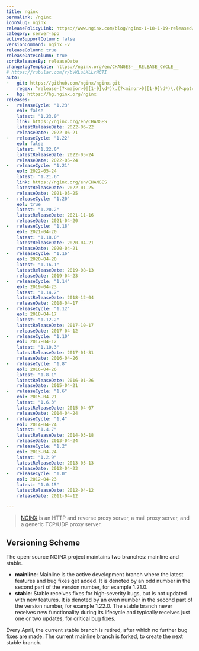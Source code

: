 ```yaml
---
title: nginx
permalink: /nginx
iconSlug: nginx
releasePolicyLink: https://www.nginx.com/blog/nginx-1-18-1-19-released/#NGINX-Versioning-Explained
category: server-app
activeSupportColumn: false
versionCommand: nginx -v
releaseColumn: true
releaseDateColumn: true
sortReleasesBy: releaseDate
changelogTemplate: https://nginx.org/en/CHANGES-__RELEASE_CYCLE__
# https://rubular.com/r/bVKLuLKLLrHCTI
auto:
-   git: https://github.com/nginx/nginx.git
    regex: ^release-(?<major>0|[1-9]\d*)\.(?<minor>0|[1-9]\d*)\.(?<patch>0|[1-9]\d*)$
-   hg: https://hg.nginx.org/nginx
releases:
-   releaseCycle: "1.23"
    eol: false
    latest: "1.23.0"
    link: https://nginx.org/en/CHANGES
    latestReleaseDate: 2022-06-22
    releaseDate: 2022-06-21
-   releaseCycle: "1.22"
    eol: false
    latest: "1.22.0"
    latestReleaseDate: 2022-05-24
    releaseDate: 2022-05-24
-   releaseCycle: "1.21"
    eol: 2022-05-24
    latest: "1.21.6"
    link: https://nginx.org/en/CHANGES
    latestReleaseDate: 2022-01-25
    releaseDate: 2021-05-25
-   releaseCycle: "1.20"
    eol: true
    latest: "1.20.2"
    latestReleaseDate: 2021-11-16
    releaseDate: 2021-04-20
-   releaseCycle: "1.18"
    eol: 2021-04-20
    latest: "1.18.0"
    latestReleaseDate: 2020-04-21
    releaseDate: 2020-04-21
-   releaseCycle: "1.16"
    eol: 2020-04-20
    latest: "1.16.1"
    latestReleaseDate: 2019-08-13
    releaseDate: 2019-04-23
-   releaseCycle: "1.14"
    eol: 2019-04-23
    latest: "1.14.2"
    latestReleaseDate: 2018-12-04
    releaseDate: 2018-04-17
-   releaseCycle: "1.12"
    eol: 2018-04-17
    latest: "1.12.2"
    latestReleaseDate: 2017-10-17
    releaseDate: 2017-04-12
-   releaseCycle: "1.10"
    eol: 2017-04-12
    latest: "1.10.3"
    latestReleaseDate: 2017-01-31
    releaseDate: 2016-04-26
-   releaseCycle: "1.8"
    eol: 2016-04-26
    latest: "1.8.1"
    latestReleaseDate: 2016-01-26
    releaseDate: 2015-04-21
-   releaseCycle: "1.6"
    eol: 2015-04-21
    latest: "1.6.3"
    latestReleaseDate: 2015-04-07
    releaseDate: 2014-04-24
-   releaseCycle: "1.4"
    eol: 2014-04-24
    latest: "1.4.7"
    latestReleaseDate: 2014-03-18
    releaseDate: 2013-04-24
-   releaseCycle: "1.2"
    eol: 2013-04-24
    latest: "1.2.9"
    latestReleaseDate: 2013-05-13
    releaseDate: 2012-04-23
-   releaseCycle: "1.0"
    eol: 2012-04-23
    latest: "1.0.15"
    latestReleaseDate: 2012-04-12
    releaseDate: 2011-04-12

---
```


> [NGINX](https://nginx.org/) is an HTTP and reverse proxy server, a mail proxy server, and a generic TCP/UDP proxy server.

## Versioning Scheme

The open-source NGINX project maintains two branches: mainline and stable.

- **mainline**: 
    Mainline is the active development branch where the latest features and bug fixes get added. It is denoted by an odd number in the second part of the version number, for example 1.21.0.
- **stable**:
    Stable receives fixes for high‑severity bugs, but is not updated with new features. It is denoted by an even number in the second part of the version number, for example 1.22.0. The stable branch never receives new functionality during its lifecycle and typically receives just one or two updates, for critical bug fixes.
   
Every April, the current stable branch is retired, after which no further bug fixes are made. The current mainline branch is forked, to create the next stable branch.
